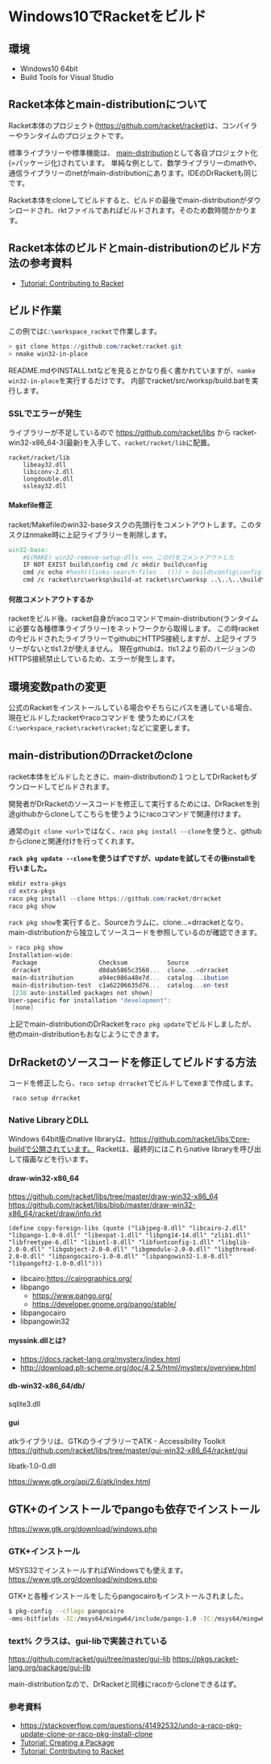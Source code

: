 # Windows10でRacketをビルド

## 環境
* Windows10 64bit
* Build Tools for Visual Studio

## Racket本体とmain-distributionについて

Racket本体のプロジェクト(<https://github.com/racket/racket>)は、コンパイラーやランタイムのプロジェクトです。

標準ライブラリーや標準機能は、
[main-distribution](https://pkgd.racket-lang.org/pkgn/search?q=main-distribution)として各自プロジェクト化(=パッケージ化)されています。
単純な例として、数学ライブラリーのmathや、通信ライブラリーのnetがmain-distributionにあります。IDEのDrRacketも同じです。

Racket本体をcloneしてビルドすると、ビルドの最後でmain-distributionがダウンロードされ、rktファイルであればビルドされます。そのため数時間かかります。

## Racket本体のビルドとmain-distributionのビルド方法の参考資料

- [Tutorial: Contributing to Racket](http://blog.racket-lang.org/2017/09/tutorial-contributing-to-racket.html) 

## ビルド作業

この例では`C:\workspace_racket`で作業します。

```powershell
> git clone https://github.com/racket/racket.git
> nmake win32-in-place
```

README.mdやINSTALL.txtなどを見るとかなり長く書かれていますが、`namke win32-in-place`を実行するだけです。
内部でracket/src/worksp/build.batを実行します。

### SSLでエラーが発生

ライブラリーが不足しているので <https://github.com/racket/libs> から racket-win32-x86_64-3(最新)を入手して、`racket/racket/lib`に配置。

```
racket/racket/lib
    libeay32.dll
    libiconv-2.dll
    longdouble.dll
    ssleay32.dll
```

#### Makefile修正

racket/Makefileのwin32-baseタスクの先頭行をコメントアウトします。このタスクはnmake時に上記ライブラリーを削除します。

```Makefile
win32-base:
    #$(MAKE) win32-remove-setup-dlls <<< この行をコメントアウトした
    IF NOT EXIST build\config cmd /c mkdir build\config
    cmd /c echo #hash((links-search-files . ())) > build\config\config.rktd
    cmd /c racket\src\worksp\build-at racket\src\worksp ..\..\..\build\config $(JOB_OPTIONS) $(PLT_SETUP_OPTIONS)
```

#### 何故コメントアウトするか

racketをビルド後、racket自身がracoコマンドでmain-distribution(ランタイムに必要な各種標準ライブラリー)をネットワークから取得します。
この時racketの今ビルドされたライブラリーでgithubにHTTPS接続しますが、上記ライブラリーがないとtls1.2が使えません。
現在githubは、tls1.2より前のバージョンのHTTPS接続禁止しているため、エラーが発生します。

## 環境変数pathの変更

公式のRacketをインストールしている場合やそちらにパスを通している場合、現在ビルドしたracketやracoコマンドを
使うためにパスを`C:\workspace_racket\racket\racket;`などに変更します。

## main-distributionのDrracketのclone

racket本体をビルドしたときに、main-distributionの１つとしてDrRacketもダウンロードしてビルドされます。

開発者がDrRacketのソースコードを修正して実行するためには、DrRacketを別途githubからcloneしてこちらを使うようにracoコマンドで関連付けます。

通常の`git clone <url>`ではなく、`raco pkg install --clone`を使うと、githubからcloneと関連付けを行ってくれます。

**`rack pkg update --clone`を使うはずですが、updateを試してその後installを行いました。**

```powershell
mkdir extra-pkgs
cd extra-pkgs
raco pkg install --clone https://github.com/racket/drracket
raco pkg show
```

`rack pkg show`を実行すると、Sourceカラムに、clone...=drracketとなり、main-distributionから独立してソースコードを参照しているのが確認できます。

```powershell
> raco pkg show
Installation-wide:
 Package                 Checksum           Source
 drracket                d8dab5865c3560...  clone...=drracket
 main-distribution       a94ec086a48e7d...  catalog...ibution
 main-distribution-test  c1a62206635d76...  catalog...on-test
 [238 auto-installed packages not shown]
User-specific for installation "development":
 [none]
```

上記でmain-distributionのDrRacketを`raco pkg update`でビルドしましたが、他のmain-distributionもおなじようにできます。

## DrRacketのソースコードを修正してビルドする方法

コードを修正したら、`raco setup drracket`でビルドしてexeまで作成します。

```
 raco setup drracket
```
 
### Native LibraryとDLL

Windows 64bit版のnative libraryは、https://github.com/racket/libsでpre-buildで公開されています。
Racketは、最終的にはこれらnative libraryを呼び出して描画などを行います。

#### draw-win32-x86_64

https://github.com/racket/libs/tree/master/draw-win32-x86_64
https://github.com/racket/libs/blob/master/draw-win32-x86_64/racket/draw/info.rkt

```
(define copy-foreign-libs (quote ("libjpeg-8.dll" "libcairo-2.dll" "libpango-1.0-0.dll" "libexpat-1.dll" "libpng14-14.dll" "zlib1.dll" "libfreetype-6.dll" "libintl-8.dll" "libfontconfig-1.dll" "libglib-2.0-0.dll" "libgobject-2.0-0.dll" "libgmodule-2.0-0.dll" "libgthread-2.0-0.dll" "libpangocairo-1.0-0.dll" "libpangowin32-1.0-0.dll" "libpangoft2-1.0-0.dll")))
```

- libcairo:https://cairographics.org/
- libpango
  - https://www.pango.org/
  - https://developer.gnome.org/pango/stable/
- libpangocairo
- libpangowin32

#### myssink.dllとは?
- https://docs.racket-lang.org/mysterx/index.html
- http://download.plt-scheme.org/doc/4.2.5/html/mysterx/overview.html

#### db-win32-x86_64/db/
sqlite3.dll

#### gui
atkライブラリは、GTKのライブラリーでATK - Accessibility Toolkit
https://github.com/racket/libs/tree/master/gui-win32-x86_64/racket/gui

libatk-1.0-0.dll

https://www.gtk.org/api/2.6/atk/index.html


## GTK+のインストールでpangoも依存でインストール

https://www.gtk.org/download/windows.php

### GTK+インストール

MSYS32でインストールすればWindowsでも使えます。
https://www.gtk.org/download/windows.php

GTK+と各種インストールをしたらpangocairoもインストールされました。

```bash
$ pkg-config --cflags pangocairo
-mms-bitfields -IC:/msys64/mingw64/include/pango-1.0 -IC:/msys64/mingw64/include/fribidi -IC:/msys64/mingw64/include/cairo -IC:/msys64/mingw64/include -IC:/msys64/mingw64/lib/libffi-3.2.1/include -IC:/msys64/mingw64/include/pixman-1 -IC:/msys64/mingw64/include -IC:/msys64/mingw64/include/freetype2 -IC:/msys64/mingw64/include -IC:/msys64/mingw64/include/harfbuzz -IC:/msys64/mingw64/include/glib-2.0 -IC:/msys64/mingw64/lib/glib-2.0/include -IC:/msys64/mingw64/include -IC:/msys64/mingw64/include/libpng16 -IC:/msys64/mingw64/include

```

### text% クラスは、gui-libで実装されている

https://github.com/racket/gui/tree/master/gui-lib
https://pkgs.racket-lang.org/package/gui-lib

main-distributionなので、DrRacketと同様にracoからcloneできるはず。

### 参考資料

- https://stackoverflow.com/questions/41492532/undo-a-raco-pkg-update-clone-or-raco-pkg-install-clone
- [Tutorial: Creating a Package](http://blog.racket-lang.org/2017/10/tutorial-creating-a-package.html)
- [Tutorial: Contributing to Racket](http://blog.racket-lang.org/2017/09/tutorial-contributing-to-racket.html)

